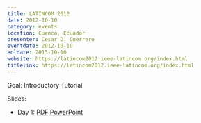 ```yaml
---
title: LATINCOM 2012
date: 2012-10-10
category: events
location: Cuenca, Ecuador
presenter: Cesar D. Guerrero
eventdate: 2012-10-10
eoldate: 2013-10-10
website: https://latincom2012.ieee-latincom.org/index.html
titlelink: https://latincom2012.ieee-latincom.org/index.html
---
```


Goal: Introductory Tutorial

Slides:
- Day 1: [PDF](https://docs.google.com/open?id=0B4EuVzA5UdPRX0pBRm5Ub1lVQms) [PowerPoint](https://docs.google.com/open?id=0B4EuVzA5UdPReENMT2VMSWk1Tm8)
